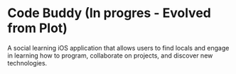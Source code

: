 # Code Buddy (In progres - Evolved from Plot)
A social learning iOS application that allows users to find locals and engage in learning how to program, collaborate on projects, and discover new technologies.
